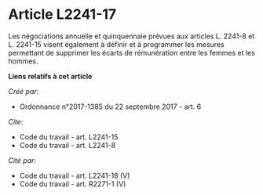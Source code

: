 # Article L2241-17

Les négociations annuelle et quinquennale prévues aux articles L. 2241-8 et L. 2241-15 visent également à définir et à
programmer les mesures permettant de supprimer les écarts de rémunération entre les femmes et les hommes.

**Liens relatifs à cet article**

_Créé par_:

  - Ordonnance n°2017-1385 du 22 septembre 2017 - art. 6

_Cite_:

  - Code du travail - art. L2241-15
  - Code du travail - art. L2241-8

_Cité par_:

  - Code du travail - art. L2241-18 (V)
  - Code du travail - art. R2271-1 (V)
